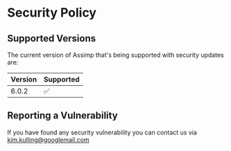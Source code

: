 # Security Policy

## Supported Versions

The current version of Assimp that's being supported with security updates are:

| Version | Supported          |
| ------- | ------------------ |
| 6.0.2   | :white_check_mark: |

## Reporting a Vulnerability

If you have found any security vulnerability you can contact us via
kim.kulling@googlemail.com

